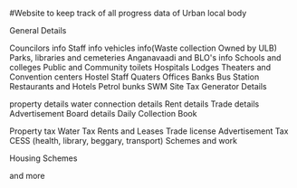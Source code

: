 #Website to keep track of all progress data of Urban local body

General Details

Councilors info
Staff info
vehicles info(Waste collection Owned by ULB)
Parks, libraries and cemeteries
Anganavaadi and BLO's info
Schools and colleges
Public and Community toilets
Hospitals
Lodges
Theaters and Convention centers
Hostel
Staff Quaters
Offices
Banks
Bus Station
Restaurants and Hotels
Petrol bunks
SWM Site
Tax Generator Details

property details
water connection details
Rent details
Trade details
Advertisement Board details
Daily Collection Book

Property tax
Water Tax
Rents and Leases
Trade license
Advertisement Tax
CESS (health, library, beggary, transport)
Schemes and work

Housing Schemes

and more
